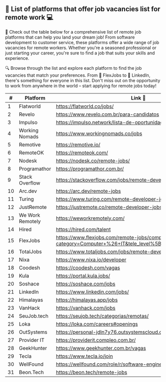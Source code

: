 ## 💼 List of platforms that offer job vacancies list for remote work 💻

👀 Check out the table below for a comprehensive list of remote job platforms that can help you land your dream job! From software development to customer service, these platforms offer a wide range of job vacancies for remote workers. Whether you're a seasoned professional or just starting your career, you're sure to find a job that suits your skills and experience.

🔍 Browse through the list and explore each platform to find the job vacancies that match your preferences. From 🌟 FlexJobs to 🤝 LinkedIn, there's something for everyone in this list. Don't miss out on the opportunity to work from anywhere in the world – start applying for remote jobs today!

| # | Platform | Link 🔗 |
| --- | --- | --- |
| 1 | Flatworld | https://flatworld.co/jobs/ |
| 2 | Revelo | https://www.revelo.com.br/para-candidatos |
| 3 | Impulso | https://impulso.network/lista-de-oportunidades |
| 4 | Working Nomads | https://www.workingnomads.co/jobs |
| 5 | Remotive | https://remotive.io/ |
| 6 | RemoteOK | https://remoteok.com/ |
| 7 | Nodesk | https://nodesk.co/remote-jobs/ |
| 8 | Programathor | https://programathor.com.br/ |
| 9 | Stack Overflow | https://stackoverflow.com/jobs/remote-developer-jobs |
| 10 | Arc.dev | https://arc.dev/remote-jobs |
| 11 | Turing | https://www.turing.com/remote-developer-jobs |
| 12 | JustRemote | https://justremote.co/remote-developer-jobs |
| 13 | We Work Remotely | https://weworkremotely.com/ |
| 14 | Hired | https://hired.com/talent |
| 15 | FlexJobs | https://www.flexjobs.com/remote-jobs/computer-it?category=Computer+%26+IT&tele_level%5B%5D=All+Telecommuting |
| 16 | TotalJobs | https://www.totaljobs.com/jobs/remote-developer |
| 17 | Nixa | https://www.nixa.io/developer |
| 18 | Coodesh | https://coodesh.com/vagas |
| 19 | Kula | https://portal.kula.jobs/ |
| 20 | Soshace | https://soshace.com/jobs |
| 21 | LinkedIn | https://www.linkedin.com/jobs/ |
| 22 | Himalayas | https://himalayas.app/jobs |
| 23 | VanHack | https://vanhack.com/jobs |
| 24 | SeuJob.tech | https://seujob.tech/categorias/remotas/ |
| 25 | Loka | https://loka.com/careers#openings |
| 26 | OutSystems | https://personal-jdln7y76.outsystemscloud.com/VagasTI/Vagas |
| 27 | Provider IT | https://providerit.compleo.com.br/ |
| 28 | GeekHunter | https://www.geekhunter.com.br/vagas |
| 29 | Tecla | https://www.tecla.io/join |
| 30 | WellFound | https://wellfound.com/role/r/software-engineer/ |
| 31 | Beon.Tech | https://beon.tech/remote-jobs |